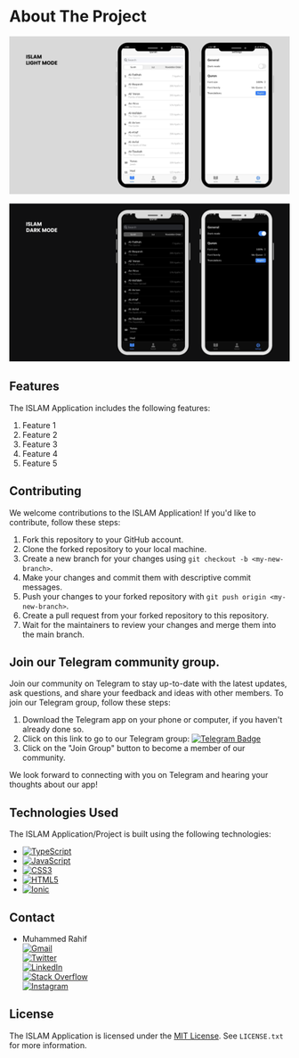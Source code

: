 
<!-- ABOUT THE PROJECT -->
# About The Project

![lightMode](assets/images/screenshot/lightMode.png)

![darkMode](assets/images/screenshot/darkMode.png)




## Features

The ISLAM Application includes the following features:

1. Feature 1
2. Feature 2
3. Feature 3
4. Feature 4
5. Feature 5




## Contributing

We welcome contributions to the ISLAM Application! If you'd like to contribute, follow these steps:

1. Fork this repository to your GitHub account.
2. Clone the forked repository to your local machine.
3. Create a new branch for your changes using `git checkout -b <my-new-branch>`.
4. Make your changes and commit them with descriptive commit messages.
5. Push your changes to your forked repository with `git push origin <my-new-branch>`.
6. Create a pull request from your forked repository to this repository.
7. Wait for the maintainers to review your changes and merge them into the main branch.








## Join our Telegram community group.

Join our community on Telegram to stay up-to-date with the latest updates, ask questions, and share your feedback and ideas with other members.
To join our Telegram group, follow these steps:

1. Download the Telegram app on your phone or computer, if you haven't already done so.
2. Click on this link to go to our Telegram group: <a href="https://t.me/islam_app_community"><img src="https://img.shields.io/badge/Join%20Us%20on-Telegram-2CA5E0?style=for-the-badge&logo=telegram&logoColor=white" alt="Telegram Badge"></a>
3. Click on the "Join Group" button to become a member of our community.

We look forward to connecting with you on Telegram and hearing your thoughts about our app!



## Technologies Used

The ISLAM Application/Project is built using the following technologies:

- [![TypeScript](https://img.shields.io/badge/TypeScript-007ACC?style=for-the-badge&logo=typescript&logoColor=white)](https://www.typescriptlang.org/)
- [![JavaScript](https://img.shields.io/badge/JavaScript-F7DF1E?style=for-the-badge&logo=javascript&logoColor=black)](https://www.javascript.com/)
- [![CSS3](https://img.shields.io/badge/CSS3-1572B6?style=for-the-badge&logo=css3&logoColor=white)](https://www.w3.org/Style/CSS/Overview.en.html)
- [![HTML5](https://img.shields.io/badge/HTML5-E34F26?style=for-the-badge&logo=html5&logoColor=white)](https://html.spec.whatwg.org/multipage/)
- [![Ionic](https://img.shields.io/badge/Ionic-3880FF?style=for-the-badge&logo=ionic&logoColor=white)](https://ionicframework.com/)

## Contact
- Muhammed Rahif <br>
[![Gmail](https://img.shields.io/badge/Gmail-rahifpalliyalil%40gmail.com-red?style=flat-square&logo=gmail)](mailto:rahifpalliyalil@gmail.com) <br>
[![Twitter](https://img.shields.io/badge/Twitter-%40Muhammed__Rahif-blue?style=flat-square&logo=twitter)](https://twitter.com/Muhammed_Rahif) <br>
[![LinkedIn](https://img.shields.io/badge/LinkedIn-Muhammed__Rahif-blue?style=flat-square&logo=linkedin)](https://www.linkedin.com/in/muhammed-rahif/) <br>
[![Stack Overflow](https://img.shields.io/badge/Stack%20Overflow-Muhammed__Rahif-orange?style=flat-square&logo=stackoverflow)](https://stackoverflow.com/users/14781260/muhammed-rahif) <br>
[![Instagram](https://img.shields.io/badge/Instagram-Muhammed__Rahif__-purple?style=flat-square&logo=instagram)](https://www.instagram.com/Muhammed_Rahif_/) <br>



## License

The ISLAM Application is licensed under the [MIT License](https://opensource.org/licenses/MIT). See `LICENSE.txt` for more information.

